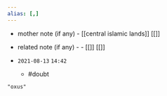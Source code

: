 ```yaml
---
alias: [,]
---
```

- mother note (if any)
		- [[central islamic lands]] [[]]
- related note (if any) -
		- [[]] [[]]


- `2021-08-13`  `14:42`
	- #doubt 

```query
"oxus"
```
